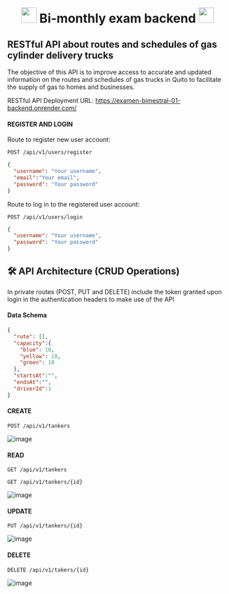 <h1 align="center"><img src="https://github.com/JohnMata0427/Laboratorio-12-13/assets/150484680/bfb548e6-b88e-4a4b-a356-42fe727eeb0b" height="35px"> Bi-monthly exam backend <img src="https://github.com/JohnMata0427/Laboratorio-12-13/assets/150484680/bfb548e6-b88e-4a4b-a356-42fe727eeb0b" height="35px"></h1>

##  RESTful API about routes and schedules of gas cylinder delivery trucks

The objective of this API is to improve access to accurate and updated information on the routes and schedules of gas trucks in Quito to facilitate the supply of gas to homes and businesses.

RESTful API Deployment URL: https://examen-bimestral-01-backend.onrender.com/


#### REGISTER AND LOGIN

Route to register new user account:

```http
POST /api/v1/users/register
```
```json
{
  "username": "Your username",
  "email":"Your email",
  "password": "Your password"
}
```

Route to log in to the registered user account:

```http
POST /api/v1/users/login
```

```json
{
  "username": "Your username",
  "password": "Your password"
}
```


## 🛠️ API Architecture (CRUD Operations)

In private routes (POST, PUT and DELETE) include the token granted upon login in the authentication headers to make use of the API

#### Data Schema

```json
{
  "rute": [],
  "capacity":{
    "blue": 10, 
    "yellow": 10, 
    "green": 10 
  },
  "startsAt":"",
  "endsAt":"",
  "driverId":1
}
```

#### CREATE

```http
POST /api/v1/tankers
```
![image](https://github.com/JohnMata0427/Laboratorio-12-13/assets/133397748/7baec65b-fb05-49b0-ae9d-0e32322a1072)


#### READ

```http
GET /api/v1/tankers
```

```http
GET /api/v1/tankers/{id}
```
![image](https://github.com/JohnMata0427/Laboratorio-12-13/assets/133397748/5b293e97-1496-4329-afa7-520e16576efb)

#### UPDATE

```http
PUT /api/v1/tankers/{id}
```
![image](https://github.com/JohnMata0427/Laboratorio-12-13/assets/133397748/41d54f02-11e5-4a8a-8cb5-e158c187e880)


#### DELETE

```http
DELETE /api/v1/takers/{id}
```
![image](https://github.com/JohnMata0427/Laboratorio-12-13/assets/133397748/29c662ff-26e5-4896-85c7-dc69582c6a47)


